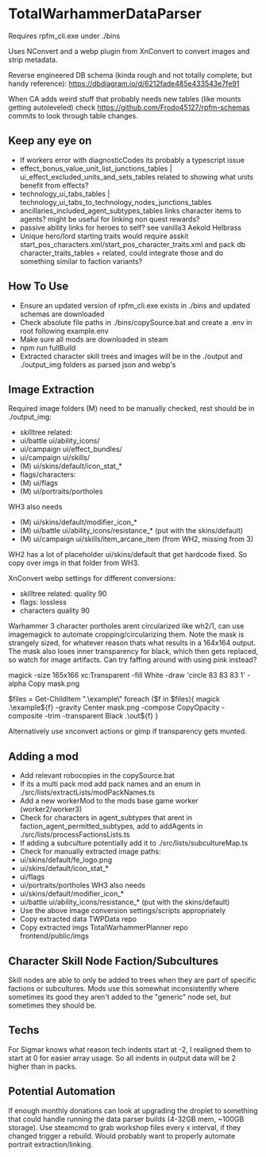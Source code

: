 # TotalWarhammerDataParser
 
Requires rpfm_cli.exe under ./bins

Uses NConvert and a webp plugin from XnConvert to convert images and strip metadata.

Reverse engineered DB schema (kinda rough and not totally complete, but handy reference): https://dbdiagram.io/d/6212fade485e433543e7fe91

When CA adds weird stuff that probably needs new tables (like mounts getting autoleveled) check https://github.com/Frodo45127/rpfm-schemas commits to look through table changes.

## Keep any eye on

- If workers error with diagnosticCodes its probably a typescript issue
- effect_bonus_value_unit_list_junctions_tables | ui_effect_excluded_units_and_sets_tables related to showing what units benefit from effects?
- technology_ui_tabs_tables | technology_ui_tabs_to_technology_nodes_junctions_tables
- ancillaries_included_agent_subtypes_tables links character items to agents? might be useful for linking non quest rewards?
- passive ability links for heroes to self? see vanilla3 Aekold Helbrass
- Unique hero/lord starting traits would require asskit start_pos_characters.xml/start_pos_character_traits.xml and pack db character_traits_tables + related, could integrate those and do something similar to faction variants?

## How To Use

- Ensure an updated version of rpfm_cli.exe exists in ./bins and updated schemas are downloaded
- Check absolute file paths in ./bins/copySource.bat and create a .env in root following example.env
- Make sure all mods are downloaded in steam
- npm run fullBuild
- Extracted character skill trees and images will be in the ./output and ./output_img folders as parsed json and webp's

## Image Extraction

Required image folders (M) need to be manually checked, rest should be in ./output_img:
- skilltree related:
- ui/battle ui/ability_icons/
- ui/campaign ui/effect_bundles/
- ui/campaign ui/skills/
- (M) ui/skins/default/icon_stat_*
- flags/characters:
- (M) ui/flags
- (M) ui/portraits/portholes

WH3 also needs
- (M) ui/skins/default/modifier_icon_*
- (M) ui/battle ui/ability_icons/resistance_* (put with the skins/default)
- (M) ui/campaign ui/skills/item_arcane_item (from WH2, missing from 3)

WH2 has a lot of placeholder ui/skins/default that get hardcode fixed. So copy over imgs in that folder from WH3.

XnConvert webp settings for different conversions:
- skilltree related: quality 90
- flags: lossless
- characters quality 90

Warhammer 3 character portholes arent circularized like wh2/1, can use imagemagick to automate cropping/circularizing them. Note the mask is strangely sized, for whatever reason thats what results in a 164x164 output. The mask also loses inner transparency for black, which then gets replaced, so watch for image artifacts. Can try faffing around with using pink instead?

magick -size 165x166 xc:Transparent -fill White -draw 'circle 83 83 83 1' -alpha Copy mask.png

$files = Get-ChildItem ".\example\"
foreach ($f in $files){
magick .\example\${f} -gravity Center mask.png -compose CopyOpacity -composite -trim -transparent Black .\out\${f}
}

Alternatively use xnconvert actions or gimp if transparency gets munted.

## Adding a mod

- Add relevant robocopies in the copySource.bat
- If its a multi pack mod add pack names and an enum in ./src/lists/extractLists/modPackNames.ts
- Add a new workerMod to the mods base game worker (worker2/worker3)
- Check for characters in agent_subtypes that arent in faction_agent_permitted_subtypes, add to addAgents in ./src/lists/processFactionsLists.ts
- If adding a subculture potentially add it to ./src/lists/subcultureMap.ts
- Check for manually extracted image paths: 
- ui/skins/default/fe_logo.png
- ui/skins/default/icon_stat_*
- ui/flags
- ui/portraits/portholes
WH3 also needs
- ui/skins/default/modifier_icon_*
- ui/battle ui/ability_icons/resistance_* (put with the skins/default)
- Use the above image conversion settings/scripts appropriately
- Copy extracted data TWPData repo
- Copy extracted imgs TotalWarhammerPlanner repo frontend/public/imgs

## Character Skill Node Faction/Subcultures

Skill nodes are able to only be added to trees when they are part of specific factions or subcultures. Mods use this somewhat inconsistently where sometimes its good they aren't added to the "generic" node set, but sometimes they should be.

## Techs

For Sigmar knows what reason tech indents start at -2, I realigned them to start at 0 for easier array usage. So all indents in output data will be 2 higher than in packs.

## Potential Automation

If enough monthly donations can look at upgrading the droplet to something that could handle running the data parser builds (4-32GB mem, ~100GB storage). Use steamcmd to grab workshop files every x interval, if they changed trigger a rebuild. Would probably want to properly automate portrait extraction/linking.
